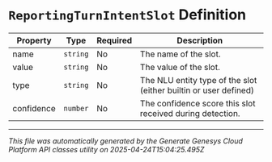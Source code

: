 # `ReportingTurnIntentSlot` Definition

| Property | Type | Required | Description |
|----------|------|----------|-------------|
| name | `string` | No | The name of the slot. |
| value | `string` | No | The value of the slot. |
| type | `string` | No | The NLU entity type of the slot (either builtin or user defined) |
| confidence | `number` | No | The confidence score this slot received during detection. |

---

*This file was automatically generated by the Generate Genesys Cloud Platform API classes utility on 2025-04-24T15:04:25.495Z*